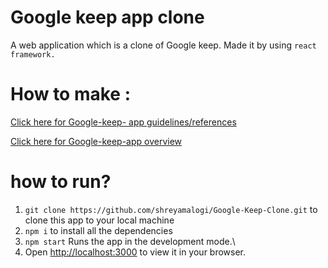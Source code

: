 # Google keep app clone 

A web application which is a clone of Google keep. Made it by using ``react framework.``

# How to make :

[Click here for Google-keep- app guidelines/references](https://github.com/shreyamalogi/Google-Keep-Clone/blob/main/google%20keep%20app.pdf)

[Click here for Google-keep-app overview](https://github.com/shreyamalogi/Google-Keep-Clone/blob/main/google%20keep%20overview.pdf)



# how to run?

1. ``git clone https://github.com/shreyamalogi/Google-Keep-Clone.git``  to clone this app to your local machine
2. ``npm i`` to install all the dependencies
3. ``npm start`` Runs the app in the development mode.\
4. Open [http://localhost:3000](http://localhost:3000) to view it in your browser.







